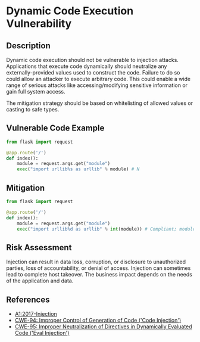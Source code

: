 # Dynamic Code Execution Vulnerability

## Description
Dynamic code execution should not be vulnerable to injection attacks. Applications that execute code dynamically should neutralize any externally-provided values used to construct the code. Failure to do so could allow an attacker to execute arbitrary code. This could enable a wide range of serious attacks like accessing/modifying sensitive information or gain full system access.

The mitigation strategy should be based on whitelisting of allowed values or casting to safe types.


## Vulnerable Code Example

```python
from flask import request

@app.route('/')
def index():
    module = request.args.get("module")
    exec("import urllib%s as urllib" % module) # N
```


## Mitigation

```python
from flask import request

@app.route('/')
def index():
    module = request.args.get("module")
    exec("import urllib%d as urllib" % int(module)) # Compliant; module is safely cast to an integer
```

## Risk Assessment
Injection can result in data loss, corruption, or disclosure to unauthorized parties, loss of accountability, or denial of access. Injection can sometimes lead to complete host takeover.
The business impact depends on the needs of the application and data.


## References
* [A1:2017-Injection]
* [CWE-94: Improper Control of Generation of Code ('Code Injection')]
* [CWE-95: Improper Neutralization of Directives in Dynamically Evaluated Code ('Eval Injection')]



[A1:2017-Injection]:https://owasp.org/www-project-top-ten/2017/A1_2017-Injection.html
[CWE-94: Improper Control of Generation of Code ('Code Injection')]:https://cwe.mitre.org/data/definitions/94.html
[CWE-95: Improper Neutralization of Directives in Dynamically Evaluated Code ('Eval Injection')]:https://cwe.mitre.org/data/definitions/95.html
